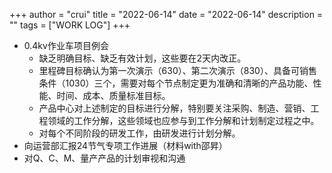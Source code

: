 +++
author = "crui"
title = "2022-06-14"
date = "2022-06-14"
description = ""
tags = ["WORK LOG"]
+++

- 0.4kv作业车项目例会
	- 缺乏明确目标、缺乏有效计划，这些要在2天内改正。
	- 里程碑目标确认为第一次演示（630）、第二次演示（830）、具备可销售条件（1030）三个，需要对每个节点制定更为准确和清晰的产品功能、性能、时间、成本、质量标准目标。
	- 产品中心对上述制定的目标进行分解，特别要关注采购、制造、营销、工程领域的工作分解，这些领域也应参与到工作分解和计划制定过程之中。
	- 对每个不同阶段的研发工作，由研发进行计划分解。
- 向运营部汇报24节气专项工作进展（材料with邵昇）
- 对Q、C、M、量产产品的计划审视和沟通